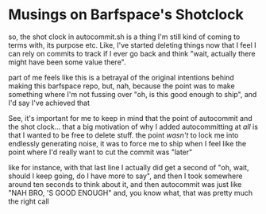 # Musings on Barfspace's Shotclock

so, the shot clock in autocommit.sh is a thing I'm still kind of coming to terms with, its purpose etc. Like, I've started deleting things now that I feel I can rely on commits to track if I ever go back and think "wait, actually there might have been some value there".

part of me feels like this is a betrayal of the original intentions behind making this barfspace repo, but, nah, because the point was to make something where I'm not fussing over "oh, is this good enough to ship", and I'd say I've achieved that

See, it's important for me to keep in mind that the point of autocommit and the shot clock... that a big motivation of why I added autocommitting at *all* is that I wanted to be free to delete stuff. the point *wasn't* to lock me into endlessly generating noise, it was to force me to ship when I feel like the point where I'd really want to cut the commit was "later"

like for instance, with that last line I actually did get a second of "oh, wait, should I keep going, do I have more to say", and then I took somewhere around ten seconds to think about it, and then autocommit was just like "NAH BRO, 'S GOOD ENOUGH" and, you know what, that was pretty much the right call

